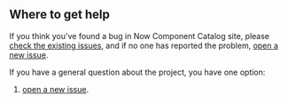 ## Where to get help

If you think you've found a bug in Now Component Catalog site, please [check the existing issues](https://github.com/nowcomponents/hacktoberfest20/issues), and if no one has reported the problem, [open a new issue](https://github.com/nowcomponents/hacktoberfest20/issues/new).

If you have a general question about the project, you have one option:

1. [open a new issue](https://github.com/nowcomponents/hacktoberfest20/issues/new).
